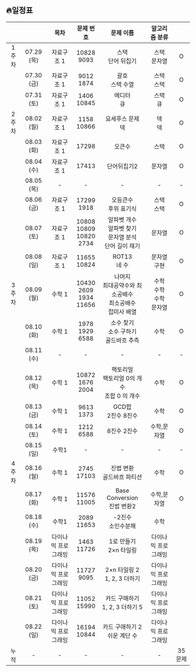 ## 🔥일정표

|||목차|문제 번호|문제 이름|알고리즘 분류||
|:---:|:---:|:---:|:---:|:---:|:---:|:---:|
|1주차|07.29 (목)|자료구조 1|10828<br>9093|스택<br>단어 뒤집기|스택<br>문자열|O|
||07.30 (금)|자료구조 1|9012<br>1874|괄호<br>스택 수열|스택<br>스택|O|
||07.31 (토)|자료구조 1|1406<br>10845|에디터<br>큐|스택<br>큐|O|
|2주차|08.02 (월)|자료구조 1|1158<br>10866|요세푸스 문제<br>덱|덱<br>덱|O|
||08.03 (화)|자료구조 1|17298|오큰수|스택|O|
||08.04 (수)|자료구조 1|17413|단어뒤집기2|문자열|O|
||08.05 (목)|-|-|-|-|-|
||08.06 (금)|자료구조 1|17299<br>1918|오등큰수<br>후위 표기식|스택<br>스택|O|
||08.07 (토)|자료구조 1|10808<br>10809<br>10820<br>2734|알파벳 개수<br>알파벳 찾기<br>문자열 분석<br>단어 길이 재기|문자열|O|
||08.08 (일)|자료구조 1|11655<br>10824|ROT13<br>네 수|문자열<br>구현|O|
|3주차|08.09 (월)|수학 1|10430<br>2609<br>1934<br>11656|나머지<br>최대공약수와 최소공배수<br>최소공배수<br>접미사 배열|수학<br>수학<br>수학<br>문자열|O|
||08.10 (화)|수학 1|1978<br>1929<br>6588|소수 찾기<br>소수 구하기<br>골드바흐 추측|수학|O|
||08.11 (수)|-|-|-|-|-|
||08.12 (목)|수학 1|10872<br>1676<br>2004|팩토리얼<br>팩토리얼 0의 개수<br>조합 0 의 개수|수학|O|
||08.13 (금)|수학 1|9613<br>1373|GCD합<br>2진수 8진수|수학|O|
||08.14 (토)|수학 1|1212<br>6588|8진수 2진수|수학,문자열|O|
||08.15 (일)|수학1|-|-|-|-|
|4주차|08.16 (월)|수학 1|2745<br>17103|진법 변환<br>골드바흐 파티션|수학|O|
||08.17 (화)|수학 1|11576<br>11005|Base Conversion<br>진법 변환2|수학,문자열|O|
||08.18 (수)|수학1 |2089<br>11653|-2진수<br>소인수분해|수학||
||08.19 (목)|다이나믹 프로그래밍|1463<br>11726|1로 만들기<br>2×n 타일링|다이나믹 프로그래밍||
||08.20 (금)|다이나믹 프로그래밍|11727<br>9095|2×n 타일링 2<br>1, 2, 3 더하기|다이나믹 프로그래밍||
||08.21 (토)|다이나믹 프로그래밍|11052<br>15990|카드 구매하기<br>1, 2, 3 더하기 5|다이나믹 프로그래밍||
||08.22 (일)|다이나믹 프로그래밍|16194<br>10844|카드 구매하기 2<br>쉬운 계단 수|다이나믹 프로그래밍||
|누적|-|-|-|-|-|35문제|
